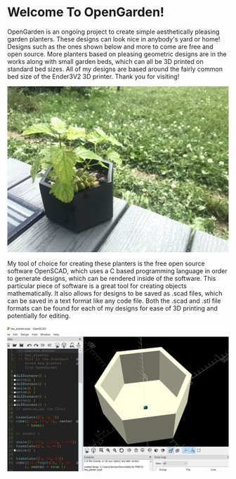 # Welcome To OpenGarden!
 OpenGarden is an ongoing project to create simple aesthetically pleasing garden planters. These designs can look nice in anybody's yard or home! Designs such as the ones shown below and more to come are free and open source. More planters based on pleasing geometric designs are in the works along with small garden beds, which can all be 3D printed on standard bed sizes. All of my designs are based around the fairly common bed size of the Ender3V2 3D printer. Thank you for visiting!

![planter](images/hex_planter.jpg)

My tool of choice for creating these planters is the free open source software OpenSCAD, which uses a C based programming language in order to generate designs, which can be rendered inside of the software. This particular piece of software is a great tool for creating objects mathematically. It also allows for designs to be saved as .scad files, which can be saved in a text format like any code file. Both the .scad and .stl file formats can be found for each of my designs for ease of 3D printing and potentially for editing.

![planter](images/screenshot(30).png)
